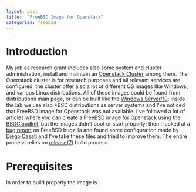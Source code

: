 ```yaml
---
layout: post
title:  "FreeBSD Image for Openstack"
categories: freebsd
---
```


# Introduction

My job as research grant includes also some system and cluster administration, install and maintain an [Openstack Cluster](https://www.openstack.org/) among them. The Openstack cluster is for research purposes and all relevant services are configured, the cluster offer also a lot of different OS images like Windows, and various Linux distributions. All of these images could be found from distributions main page, or can be built like the [Windows Server/10](https://cloudbase.it/windows-cloud-images/); inside the lab we use also *BSD distributions as server systems and I've noticed that FreeBSD image for Openstack was not available.
I've followed a lot of articles where you can create a FreeBSD image for Openstack using the [BSDCloudInit](https://pellaeon.github.io/bsd-cloudinit/), but the images didn't boot or start properly; then I looked at a [bug report](https://bugs.freebsd.org/bugzilla/show_bug.cgi?id=213396) on FreeBSD bugzilla and found some configuration made by [Diego Casati](https://diegocasati.com/) and I've take these files and tried to improve them.
The entire process relies on [release(7)](https://www.freebsd.org/cgi/man.cgi?release(7)) build process.

# Prerequisites

In order to build properly the image is 